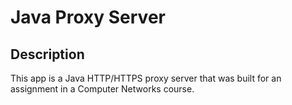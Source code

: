 # Java Proxy Server

## Description
This app is a Java HTTP/HTTPS proxy server that was built for an assignment in a Computer Networks course. 
